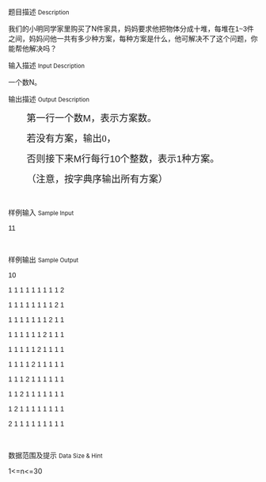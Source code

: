 <div class="panel panel-default">
<div class="area-title">
<span>
题目描述
<small>Description</small>
</span></div>
<div class="panel-body">

<p style=""><span style="">我们的小明同学家里购买了N件家具，妈妈</span><span style=""><span style="">要求他把物体分成十堆，每堆在</span><span style="font-family: Arial;">1~3</span><span style="">件之间，妈妈问他一共有多少种方案，每种方案是什么，他可解决不了这个问题，你能帮他解决吗？</span></span></p>

</div>
</div>

<div class="panel panel-default">
<div class="area-title">
<span>
输入描述
<small>Input Description</small>
</span></div>
<div class="panel-body">
<p>一个数N。</p>

</div>
</div>
<div  class="panel panel-default">
<div class="area-title">
<span>
输出描述
<small>Output Description</small>
</span></div>
<div class="panel-body">

<p style="text-indent: 37px;"><span style="font-family: 宋体; font-size: 19px;">第一行一个数</span><span style="font-family: Arial; font-size: 19px;">M</span><span style="font-family: 宋体; font-size: 19px;">，表示方案数。</span></p><p style="text-indent: 37px;"><span style="font-family: 宋体; font-size: 19px;">若没有方案，输出0，</span></p><p style="text-indent: 37px;"><span style="font-family: 宋体; font-size: 19px;">否则</span><span style="font-family: 宋体; font-size: 19px;">接下来<span style="font-family: Arial;">M</span><span style="font-family: 宋体;">行每行</span><span style="font-family: Arial;">10</span><span style="font-family: 宋体;">个整数，表示</span><span style="font-family: Arial;">1</span><span style="font-family: 宋体;">种方案。</span></span></p><p style="text-indent: 37px;"><span style="font-family: 宋体; font-size: 19px;"><span style="font-family: 宋体;"></span></span><span style="font-family: 宋体; font-size: 19px;"><span style="font-family: 宋体;">（注意，</span></span><span style="font-family: 宋体; font-size: 19px;">按字典序输出所有方案）</span></p><p style="text-indent: 37px;"><span style="font-family: 宋体; font-size: 19px;"><span style="font-family: 宋体;"></span></span>&nbsp;</p>

</div>
</div>


<div class="panel panel-default">
<div class="area-title">
<span>
样例输入
<small>Sample Input</small>
</span></div>
<div class="panel-body">
<p><span style="font-family: Arial;">11</span></p><p><br></p>

</div>
</div>

<div class="panel panel-default">
<div class="area-title">
<span>
样例输出
<small>Sample Output</small>
</span></div>
<div class="panel-body">
<p><span style="font-family: Arial;">10</span></p><p><span style="font-family: Arial;">1 1 1 1 1 1 1 1 1 2 </span></p><p><span style="font-family: Arial;">1 1 1 1 1 1 1 1 2 1 </span></p><p><span style="font-family: Arial;">1 1 1 1 1 1 1 2 1 1 </span></p><p><span style="font-family: Arial;">1 1 1 1 1 1 2 1 1 1 </span></p><p><span style="font-family: Arial;">1 1 1 1 1 2 1 1 1 1 </span></p><p><span style="font-family: Arial;">1 1 1 1 2 1 1 1 1 1 </span></p><p><span style="font-family: Arial;">1 1 1 2 1 1 1 1 1 1 </span></p><p><span style="font-family: Arial;">1 1 2 1 1 1 1 1 1 1</span></p><p><span style="font-family: Arial;">1 2 1 1 1 1 1 1 1 1 </span></p><p><span style="font-family: Arial;">2 1 1 1 1 1 1 1 1 1 </span></p><p><br></p>

</div>
</div>

<div class="panel panel-default">
<div class="area-title">
<span>
数据范围及提示
<small>Data Size & Hint</small>
</span></div>
<div class="panel-body">
<p>1&lt;=n&lt;=30</p>
</div>
</div>